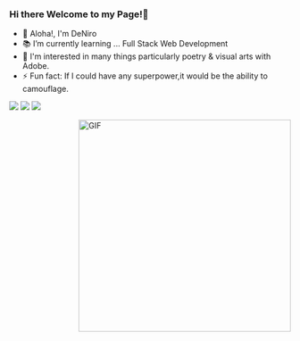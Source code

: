 ### Hi there Welcome to my Page!👋
- 🥼 Aloha!, I'm DeNiro
- 📚 I’m currently learning ... Full Stack Web Development
- 🔮 I'm interested in many things particularly poetry & visual arts with Adobe.
-  ⚡ Fun fact: If I could have any superpower,it would be the ability to camouflage.


<a href="https://www.linkedin.com/in/deniro-dumas-7b57491ba/" target="blank"><img src="https://img.shields.io/badge/LinkedIn-0077B5?style=for-the-badge&logo=linkedin&logoColor=white" /></a>
   <a href="https://docs.google.com/document/d/1OTvbGi3IkaQfebnwFf2WM2eXvCj6fwps/edit?usp=sharing&ouid=106128385963472784841&rtpof=true&sd=true" target="blank"><img src="https://img.shields.io/badge/Resume-4285F4?style=for-the-badge&logo=google-cloud&logoColor=white" /></a>
  <a href="mailto:dumasdj23@gmail.com" target="blank"><img src="https://img.shields.io/badge/Gmail-D14836?style=for-the-badge&logo=gmail&logoColor=white" /></a>

<img align="right" alt="GIF" src="https://raw.githubusercontent.com/rahul-jha98/rahul-jha98/main/techstack.gif" width="380px"/>
  
  
